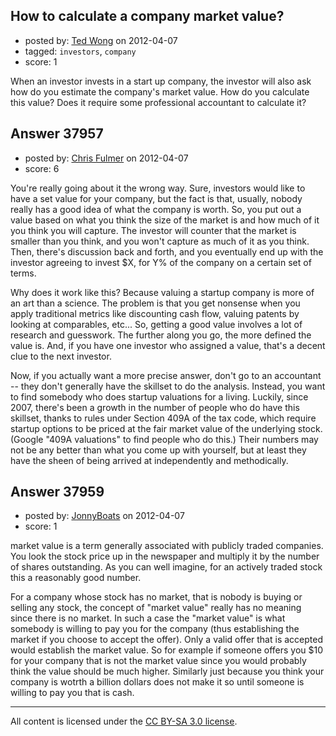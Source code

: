 ## How to calculate a company market value?

- posted by: [Ted Wong](https://stackexchange.com/users/-1/12931-ted-wong) on 2012-04-07
- tagged: `investors`, `company`
- score: 1

When an investor invests in a start up company, the investor will also ask how do you estimate the company's market value. How do you calculate this value? Does it require some professional accountant to calculate it?


## Answer 37957

- posted by: [Chris Fulmer](https://stackexchange.com/users/-1/17026-chris-fulmer) on 2012-04-07
- score: 6

You're really going about it the wrong way.  Sure, investors would like to have a set value for your company, but the fact is that, usually, nobody really has a good idea of what the company is worth.  So, you put out a value based on what you think the size of the market is and how much of it you think you will capture.  The investor will counter that the market is smaller than you think, and you won't capture as much of it as you think.  Then, there's discussion back and forth, and you eventually end up with the investor agreeing to invest $X, for Y% of the company on a certain set of terms.

Why does it work like this?  Because valuing a startup company is more of an art than a science. The problem is that you get nonsense when you apply traditional metrics like discounting cash flow, valuing patents by looking at comparables, etc...  So, getting a good value involves a lot of research and guesswork.  The further along you go, the more defined the value is.  And, if you have one investor who assigned a value, that's a decent clue to the next investor.

Now, if you actually want a more precise answer, don't go to an accountant -- they don't generally have the skillset to do the analysis.  Instead, you want to find somebody who does startup valuations for a living.  Luckily, since 2007, there's been a growth in the number of people who do have this skillset, thanks to rules under Section 409A of the tax code, which require startup options to be priced at the fair market value of the underlying stock.  (Google "409A valuations" to find people who do this.)  Their numbers may not be any better than what you come up with yourself, but at least they have the sheen of being arrived at independently and methodically.


## Answer 37959

- posted by: [JonnyBoats](https://stackexchange.com/users/-1/3100-jonnyboats) on 2012-04-07
- score: 1

market value is a term generally associated with publicly traded companies. You look the stock price up in the newspaper and multiply it by the number of shares outstanding. As you can well imagine, for an actively traded stock this a reasonably good number.

For a company whose stock has no market, that is nobody is buying or selling any stock, the concept of "market value" really has no meaning since there is no market. In such a case the "market value" is what somebody is willing to pay you for the company (thus establishing the market if you choose to accept the offer). Only a valid offer that is accepted would establish the market value. So for example if someone offers you $10 for your company that is not the market value since you would probably think the value should be much higher. Similarly just because you think your company is wotrth a billion dollars does not make it so until someone is willing to pay you that is cash.





---

All content is licensed under the [CC BY-SA 3.0 license](https://creativecommons.org/licenses/by-sa/3.0/).
